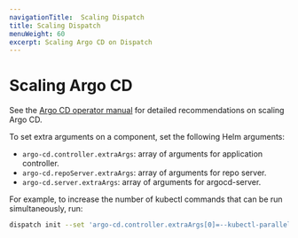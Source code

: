 ```yaml
---
navigationTitle:  Scaling Dispatch
title: Scaling Dispatch
menuWeight: 60
excerpt: Scaling Argo CD on Dispatch
---
```


# Scaling Argo CD

See the [Argo CD operator manual](https://argoproj.github.io/argo-cd/operator-manual/high_availability/) for detailed recommendations on scaling Argo CD.

To set extra arguments on a component, set the following Helm arguments:

* `argo-cd.controller.extraArgs`: array of arguments for application controller.
* `argo-cd.repoServer.extraArgs`: array of arguments for repo server.
* `argo-cd.server.extraArgs`: array of arguments for argocd-server.

For example, to increase the number of kubectl commands that can be run simultaneously, run:

```bash
dispatch init --set 'argo-cd.controller.extraArgs[0]=--kubectl-parallelism-limit=20'
```

